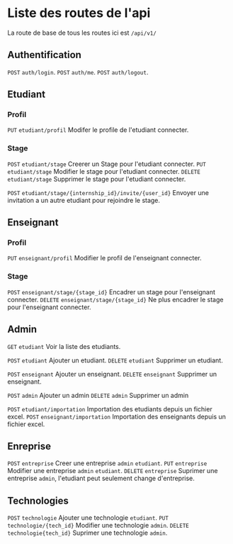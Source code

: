 # Liste des routes de l'api

La route de base de tous les routes ici est `/api/v1/`

## Authentification
`POST` `auth/login`.
`POST` `auth/me`.
`POST` `auth/logout`.


## Etudiant

### Profil
`PUT`       `etudiant/profil` Modifer le profile de l'etudiant connecter.

### Stage
`POST`      `etudiant/stage` Creerer un Stage pour l'etudiant connecter.
`PUT`       `etudiant/stage` Modifier le stage pour l'etudiant connecter.
`DELETE`    `etudiant/stage` Supprimer le stage pour l'etudiant connecter.

`POST`      `etudiant/stage/{internship_id}/invite/{user_id}` Envoyer une invitation a un autre etudiant pour rejoindre le stage.

## Enseignant

### Profil
`PUT`       `enseignant/profil` Modifier le profil de l'enseignant connecter.

### Stage
`POST`      `enseignant/stage/{stage_id}` Encadrer un stage pour l'enseignant connecter.
`DELETE`    `enseignant/stage/{stage_id}` Ne plus encadrer le stage pour l'enseignant connecter.


## Admin
`GET`       `etudiant` Voir la liste des etudiants.

`POST`      `etudiant` Ajouter un etudiant.
`DELETE`    `etudiant` Supprimer un etudiant.

`POST`      `enseignant` Ajouter un enseignant.
`DELETE`    `enseignant` Supprimer un enseignant.

`POST`      `admin` Ajouter un admin
`DELETE`    `admin` Supprimer un admin

<!-- ! to search about excel importation -->
`POST`      `etudiant/importation` Importation des etudiants depuis un fichier excel.
`POST`      `enseignant/importation` Importation des enseignants depuis un fichier excel.


## Enreprise
`POST`      `entreprise` Creer une entreprise `admin` `etudiant`.
`PUT`       `entreprise` Modifier une entreprise `admin` `etudiant`.
`DELETE`    `entreprise` Suprimer une entreprise `admin`, l'etudiant peut seulement change d'entreprise.

## Technologies
`POST`      `technologie` Ajouter une technologie `etudiant`.
`PUT`       `technologie/{tech_id}` Modifier une technologie `admin`.
`DELETE`    `technologie{tech_id}` Suprimer une technologie `admin`.

